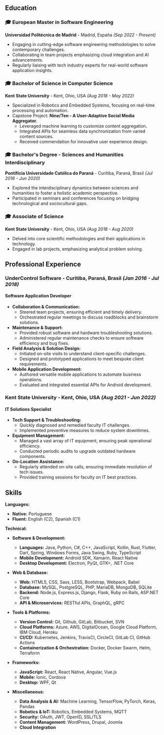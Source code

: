 ## Education

### 🎓 European Master in Software Engineering

**Universidad Politécnica de Madrid** - Madrid, España _(Sep 2022 - Present)_

- Engaging in cutting-edge software engineering methodologies to solve contemporary challenges.
- Collaborating in team projects emphasizing cloud integration and AI advancements.
- Regularly liaising with tech industry experts for real-world software application insights.

### 🎓 Bachelor of Science in Computer Science

**Kent State University** - Kent, Ohio, USA _(Aug 2018 - May 2022)_

- Specialized in Robotics and Embedded Systems, focusing on real-time processing and automation.
- Capstone Project: **Nine/Ten - A User-Adaptive Social Media Aggregator.**
    - Leveraged machine learning to customize content aggregation.
    - Integrated APIs for seamless data synchronization from varied content sources.
    - Received commendation for innovative user experience design.

### 🎓 Bachelor's Degree - Sciences and Humanities Interdisciplinary

**Pontifícia Universidade Católica do Paraná** - Curitiba, Paraná, Brasil _(Jul 2016 - Jun 2020)_

- Explored the interdisciplinary dynamics between sciences and humanities to foster a holistic academic perspective.
- Participated in seminars and conferences focusing on bridging technological and sociocultural gaps.

### 🎓 Associate of Science

**Kent State University** - Kent, Ohio, USA _(Aug 2018 - Aug 2020)_

- Delved into core scientific methodologies and their applications in technology.
- Engaged in lab projects, emphasizing analytical problem solving.

## Professional Experience

### **UnderControl Software** - Curitiba, Paraná, Brasil _(Jan 2016 - Jul 2018)_

#### Software Application Developer

- **Collaboration & Communication:**
    - Steered team projects, ensuring efficient and timely delivery.
    - Orchestrated regular meetings to discuss roadblocks and brainstorm solutions.
- **Maintenance & Support:**
    - Provided robust software and hardware troubleshooting solutions.
    - Administered regular maintenance checks to ensure software efficiency and bug fixes.
- **Field Analysis & Solution Design:**
    - Initiated on-site visits to understand client-specific challenges.
    - Designed and prototyped applications to meet bespoke client requirements.
- **Mobile Application Development:**
    - Authored versatile mobile applications to automate business operations.
    - Evaluated and integrated essential APIs for Android development.

### **Kent State University** - Kent, Ohio, USA _(Aug 2021 - Jun 2022)_

#### IT Solutions Specialist

- **Tech Support & Troubleshooting:**
    - Quickly diagnosed and remedied faculty IT challenges.
    - Implemented preventive measures to reduce system downtimes.
- **Equipment Management:**
    - Managed a vast array of IT equipment, ensuring peak operational efficiency.
    - Conducted periodic audits to upgrade outdated hardware components.
- **On-Location Assistance:**
    - Regularly attended on-site calls, ensuring immediate resolution of tech issues.
    - Provided training sessions for faculty on IT best practices.

## Skills

**Languages:**

- **Native:** Portuguese
- **Fluent:** English (C2), Spanish (C1)

**Technical:**

- **Software & Development:**
  - **Languages:** Java, Python, C#, C++, JavaScript, Kotlin, Rust, Flutter, Dart, Spring, Windows Forms, Java Swing, Ruby, TypeScript
  - **Mobile Development:** Android SDK, Xamarin, React Native
  - **Desktop Development:** Electron, PyQt, GTK+, .NET Core

- **Web & Database:**
  - **Web:** HTML5, CSS, Sass, LESS, Bootstrap, Webpack, Babel
  - **Database:** MySQL, PostgreSQL, PHP, MariaDB, MongoDB, SQLite
  - **Backend:** Node.js, Express.js, Django, Flask, Ruby on Rails, ASP.NET Core
  - **API & Microservices:** RESTful APIs, GraphQL, gRPC

- **Tools & Platforms:**
  - **Version Control:** Git, Github, GitLab, Bitbucket, SVN
  - **Cloud Platforms:** Azure, AWS, DigitalOcean, Google Cloud Platform, IBM Cloud, Heroku
  - **CI/CD:** Kubernetes, Jenkins, TravisCI, CircleCI, GitLab CI, GitHub Actions
  - **Containerization & Orchestration:** Docker, Docker Swarm, Helm, Terraform

- **Frameworks:**
  - **JavaScript:** React, React Native, Angular, Vue.js
  - **Mobile:** Ionic, Cordova
  - **Desktop:** WPF, Qt

- **Miscellaneous:**
  - **Data Analysis & AI:** Machine Learning, TensorFlow, PyTorch, Keras, Pandas
  - **Robotics & IoT:** Robotics, Embedded Systems, MQTT
  - **Security:** OAuth, JWT, OpenID, SSL/TLS
  - **Content Management:** WordPress, Drupal, Joomla
  - **Cloud Integration**
